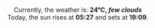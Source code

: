 <p  align="center"><br/>Currently, the weather is: <b> 24°C, <i>few clouds</i></b></br>Today, the sun rises at <b>05:27</b> and sets at <b>19:09</b>.</p>